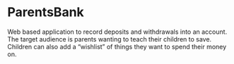# ParentsBank
Web based application to record deposits and withdrawals into an account. The target audience is parents wanting to teach their children to save. Children can also add a “wishlist” of things they want to spend their money on.
